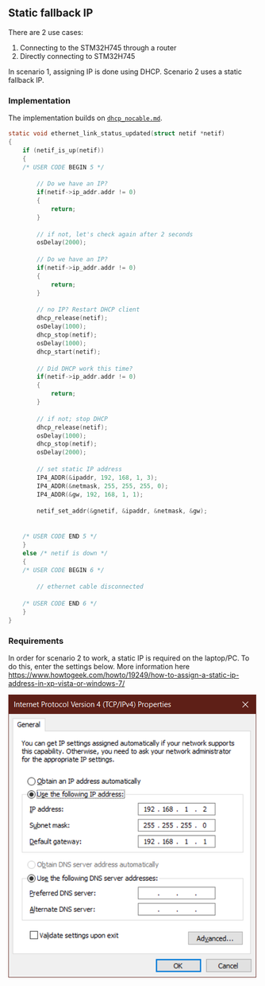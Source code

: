 ## Static fallback IP

There are 2 use cases:

1. Connecting to the STM32H745 through a router
2. Directly connecting to STM32H745

In scenario 1, assigning IP is done using DHCP. Scenario 2 uses a static fallback IP. 

### Implementation
The implementation builds on [`dhcp_nocable.md`](dhcp_nocable.md).

```c
static void ethernet_link_status_updated(struct netif *netif) 
{
	if (netif_is_up(netif))
	{
	/* USER CODE BEGIN 5 */

		// Do we have an IP?
		if(netif->ip_addr.addr != 0)
		{
			return;
		}

		// if not, let's check again after 2 seconds
		osDelay(2000);

		// Do we have an IP?
		if(netif->ip_addr.addr != 0)
		{
			return;
		}
		
		// no IP? Restart DHCP client
		dhcp_release(netif);
		osDelay(1000);
		dhcp_stop(netif);
		osDelay(1000);
		dhcp_start(netif);

		// Did DHCP work this time?
		if(netif->ip_addr.addr != 0)
		{
			return;
		}

		// if not; stop DHCP
		dhcp_release(netif);
		osDelay(1000);
		dhcp_stop(netif);
		osDelay(2000);

		// set static IP address
		IP4_ADDR(&ipaddr, 192, 168, 1, 3);
		IP4_ADDR(&netmask, 255, 255, 255, 0);
		IP4_ADDR(&gw, 192, 168, 1, 1);

		netif_set_addr(&gnetif, &ipaddr, &netmask, &gw);


	/* USER CODE END 5 */
	}
	else /* netif is down */
	{  
	/* USER CODE BEGIN 6 */

		// ethernet cable disconnected

	/* USER CODE END 6 */
	} 
}
```

### Requirements
In order for scenario 2 to work, a static IP is required on the laptop/PC. To do this, enter the settings below. More information here https://www.howtogeek.com/howto/19249/how-to-assign-a-static-ip-address-in-xp-vista-or-windows-7/

![static ip](images/static_ip.png)